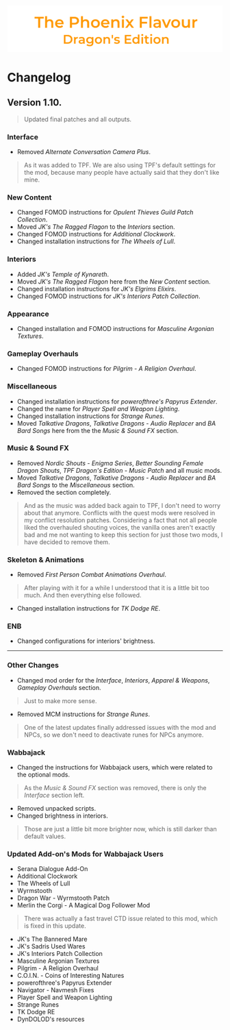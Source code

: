 ![image](images/Banner.png)

# Changelog

## Version 1.10.

> Updated final patches and all outputs.

### Interface

* Removed _Alternate Conversation Camera Plus_.
> As it was added to TPF. We are also using TPF's default settings for the mod, because many people have actually said that they don't like mine.

### New Content

* Changed FOMOD instructions for _Opulent Thieves Guild Patch Collection_.
* Moved _JK's The Ragged Flagon_ to the _Interiors_ section.
* Changed FOMOD instructions for _Additional Clockwork_.
* Changed installation instructions for _The Wheels of Lull_.

### Interiors

* Added _JK's Temple of Kynareth_.
* Moved _JK's The Ragged Flagon_ here from the _New Content_ section.
* Changed installation instructions for _JK's Elgrims Elixirs_.
* Changed FOMOD instructions for _JK's Interiors Patch Collection_.

### Appearance

* Changed installation and FOMOD instructions for _Masculine Argonian Textures_.

### Gameplay Overhauls

* Changed FOMOD instructions for _Pilgrim - A Religion Overhaul_.

### Miscellaneous

* Changed installation instructions for _powerofthree's Papyrus Extender_.
* Changed the name for _Player Spell and Weapon Lighting_.
* Changed installation instructions for _Strange Runes_.
* Moved _Talkative Dragons_, _Talkative Dragons - Audio Replacer_ and _BA Bard Songs_ here from the the _Music & Sound FX_ section.

### Music & Sound FX

* Removed _Nordic Shouts - Enigma Series_, _Better Sounding Female Dragon Shouts_, _TPF Dragon's Edition - Music Patch_ and all music mods.
* Moved _Talkative Dragons_, _Talkative Dragons - Audio Replacer_ and _BA Bard Songs_ to the _Miscellaneous_ section.
* Removed the section completely.
> And as the music was added back again to TPF, I don't need to worry about that anymore. 
Conflicts with the quest mods were resolved in my conflict resolution patches. Considering a fact that not all people liked the overhauled shouting voices, the vanilla ones aren't exactly bad and me not wanting to keep this section for just those two mods, I have decided to remove them.

### Skeleton & Animations

* Removed _First Person Combat Animations Overhaul_.
> After playing with it for a while I understood that it is a little bit too much. And then everything else followed.
* Changed installation instructions for _TK Dodge RE_.

### ENB

* Changed configurations for interiors' brightness.

---

### Other Changes

* Changed mod order for the _Interface_, _Interiors_, _Apparel & Weapons_, _Gameplay Overhauls_ section.
> Just to make more sense.
* Removed MCM instructions for _Strange Runes_.
> One of the latest updates finally addressed issues with the mod and NPCs, so we don't need to deactivate runes for NPCs anymore.

### Wabbajack

* Changed the instructions for Wabbajack users, which were related to the optional mods.
> As the _Music & Sound FX_ section was removed, there is only the _Interface_ section left.
* Removed unpacked scripts.
* Changed brightness in interiors.
> Those are just a little bit more brighter now, which is still darker than default values.

### Updated Add-on's Mods for Wabbajack Users

* Serana Dialogue Add-On
* Additional Clockwork
* The Wheels of Lull
* Wyrmstooth
* Dragon War - Wyrmstooth Patch
* Merlin the Corgi - A Magical Dog Follower Mod
> There was actually a fast travel CTD issue related to this mod, which is fixed in this update.
* JK's The Bannered Mare
* JK's Sadris Used Wares
* JK's Interiors Patch Collection
* Masculine Argonian Textures
* Pilgrim - A Religion Overhaul
* C.O.I.N. - Coins of Interesting Natures
* powerofthree's Papyrus Extender
* Navigator - Navmesh Fixes
* Player Spell and Weapon Lighting
* Strange Runes
* TK Dodge RE
* DynDOLOD's resources
